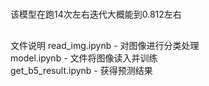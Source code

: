 #
该模型在跑14次左右迭代大概能到0.812左右
##
文件说明
read_img.ipynb - 对图像进行分类处理<br>
model.ipynb - 文件将图像读入并训练<br>
get_b5_result.ipynb - 获得预测结果

